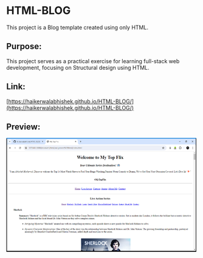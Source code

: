 # HTML-BLOG
This project is a Blog template created using only HTML.


## Purpose:


This project serves as a practical exercise for learning full-stack web development, focusing on Structural design using HTML.

## Link:


[https://haikerwalabhishek.github.io/HTML-BLOG/](https://haikerwalabhishek.github.io/HTML-BLOG/)

## Preview:


<img src="https://github.com/haikerwalabhishek/HTML-BLOG/blob/main/preview.png" height=300px width=500px>

